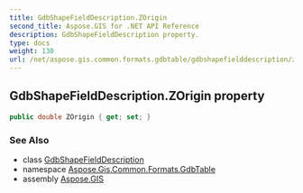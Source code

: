 ```yaml
---
title: GdbShapeFieldDescription.ZOrigin
second_title: Aspose.GIS for .NET API Reference
description: GdbShapeFieldDescription property. 
type: docs
weight: 130
url: /net/aspose.gis.common.formats.gdbtable/gdbshapefielddescription/zorigin/
---
```

## GdbShapeFieldDescription.ZOrigin property

```csharp
public double ZOrigin { get; set; }
```

### See Also

* class [GdbShapeFieldDescription](../)
* namespace [Aspose.Gis.Common.Formats.GdbTable](../../gdbshapefielddescription/)
* assembly [Aspose.GIS](../../../)


